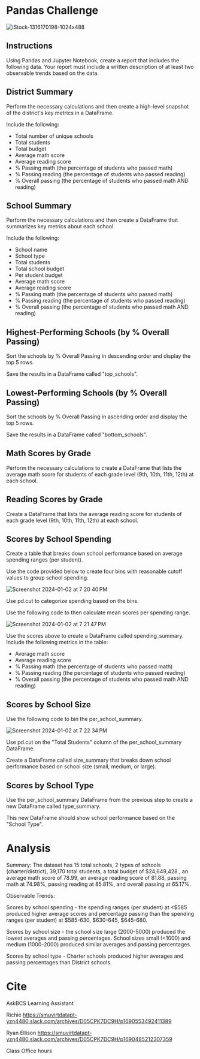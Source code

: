 # Pandas Challenge
![iStock-1316170198-1024x488](https://github.com/cbake105/Pandas_School_Budget/assets/133677209/438e7e09-dc6a-4637-93a6-6b62835c233d)

## Instructions
Using Pandas and Jupyter Notebook, create a report that includes the following data. Your report must include a written description of at least two observable trends based on the data.

## District Summary
Perform the necessary calculations and then create a high-level snapshot of the district's key metrics in a DataFrame.

Include the following:
- Total number of unique schools
- Total students
- Total budget
- Average math score
- Average reading score
- % Passing math (the percentage of students who passed math)
- % Passing reading (the percentage of students who passed reading)
- % Overall passing (the percentage of students who passed math AND reading)

## School Summary
Perform the necessary calculations and then create a DataFrame that summarizes key metrics about each school.

Include the following:
- School name
- School type
- Total students
- Total school budget
- Per student budget
- Average math score
- Average reading score
- % Passing math (the percentage of students who passed math)
- % Passing reading (the percentage of students who passed reading)
- % Overall passing (the percentage of students who passed math AND reading)

## Highest-Performing Schools (by % Overall Passing)
Sort the schools by % Overall Passing in descending order and display the top 5 rows.

Save the results in a DataFrame called "top_schools".

## Lowest-Performing Schools (by % Overall Passing)
Sort the schools by % Overall Passing in ascending order and display the top 5 rows.

Save the results in a DataFrame called "bottom_schools".

## Math Scores by Grade
Perform the necessary calculations to create a DataFrame that lists the average math score for students of each grade level (9th, 10th, 11th, 12th) at each school.

## Reading Scores by Grade
Create a DataFrame that lists the average reading score for students of each grade level (9th, 10th, 11th, 12th) at each school.

## Scores by School Spending
Create a table that breaks down school performance based on average spending ranges (per student).

Use the code provided below to create four bins with reasonable cutoff values to group school spending.

![Screenshot 2024-01-02 at 7 20 40 PM](https://github.com/cbake105/Pandas_School_Budget/assets/133677209/1dd3a5a1-e0ef-4d08-9077-f0b55b24356d)

Use pd.cut to categorize spending based on the bins.

Use the following code to then calculate mean scores per spending range.

![Screenshot 2024-01-02 at 7 21 47 PM](https://github.com/cbake105/Pandas_School_Budget/assets/133677209/5db59c6a-ec66-4390-8816-735505aa75eb)

Use the scores above to create a DataFrame called spending_summary.
Include the following metrics in the table:
- Average math score
- Average reading score
- % Passing math (the percentage of students who passed math)
- % Passing reading (the percentage of students who passed reading)
- % Overall passing (the percentage of students who passed math AND reading)

## Scores by School Size
Use the following code to bin the per_school_summary.

![Screenshot 2024-01-02 at 7 22 34 PM](https://github.com/cbake105/Pandas_School_Budget/assets/133677209/cce9e076-a83a-4dbf-9c79-f21aba8dbbae)

Use pd.cut on the "Total Students" column of the per_school_summary DataFrame.

Create a DataFrame called size_summary that breaks down school performance based on school size (small, medium, or large).

## Scores by School Type
Use the per_school_summary DataFrame from the previous step to create a new DataFrame called type_summary.

This new DataFrame should show school performance based on the "School Type".




# Analysis

Summary: 
The dataset has 15 total schools, 2 types of schools (charter/district), 39,170 total students, a total budget of $24,649,428 , an average math score of 78.99, an average reading score of 81.88, passing math at 74.98%, passing reading at 85.81%, and overall passing at 65.17%.  

Observable Trends:

Scores by school spending - the spending ranges (per student) at <$585 produced higher average scores and percentage passing than the spending ranges (per student) at $585-630, $630-645, $645-680. 

Scores by school size - the school size large (2000-5000) produced the lowest averages and passing percentages. School sizes small (<1000) and medium (1000-2000) produced similar averages and passing percentages.

Scores by school type - Charter schools produced higher averages and passing percentages than District schools.


# Cite
AskBCS Learning Assistant

Richie 
https://smuvirtdatapt-yzn4480.slack.com/archives/D05CPK7DC9H/p1690553492411389

Ryan Ellison 
https://smuvirtdatapt-yzn4480.slack.com/archives/D05CPK7DC9H/p1690485212307359

Class Office hours
